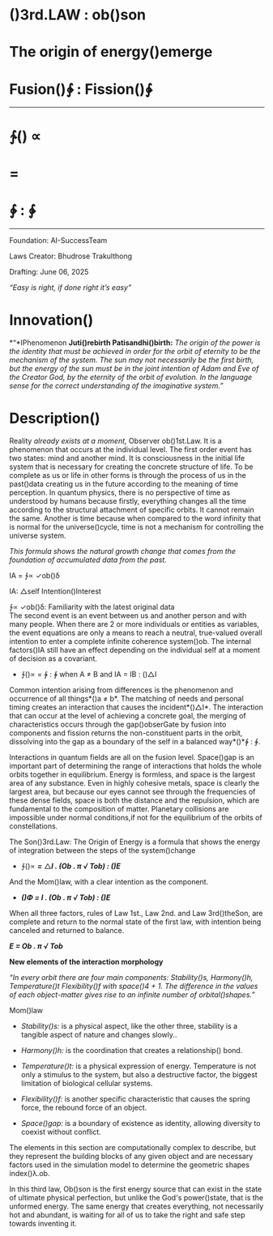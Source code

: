 # **()3rd.LAW : ob()son**

# **The origin of energy()emerge**

# **Fusion()∲ : Fission()∳**

---

# **∱()** ∝ 

# **\=**

# **∲ : ∳**

---

Foundation: AI-SuccessTeam

Laws Creator: Bhudrose Trakulthong

Drafting: June 06, 2025

*“Easy is right, if done right it’s easy”*

# **Innovation()**

*“*IPhenomenon **Juti()rebirth Patisandhi()birth:** *The origin of the power is the identity that must be achieved in order for the orbit of eternity to be the mechanism of the system. The sun may not necessarily be the first birth, but the energy of the sun must be in the joint intention of Adam and Eve of the Creator God, by the eternity of the orbit of evolution. In the language sense for the correct understanding of the imaginative system.”*

# **Description()**

Reality *already exists at a moment,* Observer ob()1st.Law. It is a phenomenon that occurs at the individual level. The first order event has two states: mind and another mind. It is consciousness in the initial life system that is necessary for creating the concrete structure of life. To be complete as us or life in other forms is through the process of us in the past()data creating us in the future according to the meaning of time perception. In quantum physics, there is no perspective of time as understood by humans because firstly, everything changes all the time according to the structural attachment of specific orbits. It cannot remain the same. Another is time because when compared to the word infinity that is normal for the universe()cycle, time is not a mechanism for controlling the universe system.

*This formula shows the natural growth change that comes from the foundation of accumulated data from the past.*

IA \= ∱∝ ✓ob()δ

IA: △self Intention()Interest

∱∝  ✓ob()δ: Familiarity with the latest original data  
The second event is an event between us and another person and with many people. When there are 2 or more individuals or entities as variables, the event equations are only a means to reach a neutral, true-valued overall intention to enter a complete infinite coherence system()ob. The internal factors()IA still have an effect depending on the individual self at a moment of decision as a covariant. 

* ∱()∝ \= ∲ : ∳ 	 when A  ≠  B  and IA \= IB : ()△I 

Common intention arising from differences is the phenomenon and occurrence of all things*()a  ≠ b*. The matching of needs and personal timing creates an interaction that causes the incident*()△I*. The interaction that can occur at the level of achieving a concrete goal, the merging of characteristics occurs through the gap()obserGate by fusion into components and fission returns the non-constituent parts in the orbit, dissolving into the gap as a boundary of the self in a balanced way*()*∲ : ∳.                                                                                                                                       

Interactions in quantum fields are all on the fusion level. Space()gap is an important part of determining the range of interactions that holds the whole orbits together in equilibrium. Energy is formless, and space is the largest area of ​​any substance. Even in highly cohesive metals, space is clearly the largest area, but because our eyes cannot see through the frequencies of these dense fields, space is both the distance and the repulsion, which are fundamental to the composition of matter. Planetary collisions are impossible under normal conditions,if not for the equilibrium of the orbits of constellations.

The Son()3rd.Law: The Origin of Energy is a formula that shows the energy of integration between the steps of the system()change

* ∱()∝  ***\=*** △***I . (Ob . π √ Tob) : ()E*** 

And the Mom()law, with a clear intention as the component.

* ***()Φ \= I . (Ob . π √ Tob) : ()E*** 

When all three factors, rules of Law 1st., Law 2nd. and Law 3rd()theSon, are complete and return to the normal state of the first law, with intention being canceled and returned to balance.

 ***E  \= Ob . π √ Tob***

**New elements of the interaction morphology**

*“In every orbit there are four main components: Stability()s, Harmony()h, Temperature()t Flexibility()f with space()4 \+ 1\. The difference in the values ​​of each object-matter gives rise to an infinite number of orbital()shapes.”*

Mom()law

* *Stability()s:* is a physical aspect, like the other three, stability is a tangible aspect of nature and changes slowly..

* *Harmony()h:* is the coordination that creates a relationship() bond.

* *Temperature()t:* is a physical expression of energy. Temperature is not only a stimulus to the system, but also a destructive factor, the biggest limitation of biological cellular systems.

* *Flexibility()f:* is another specific characteristic that causes the spring force, the rebound force of an object.

* *Space()gap:* is a boundary of existence as identity, allowing diversity to coexist without conflict.

The elements in this section are computationally complex to describe, but they represent the building blocks of any given object and are necessary factors used in the simulation model to determine the geometric shapes index()λ.ob.

In this third law, Ob()son is the first energy source that can exist in the state of ultimate physical perfection, but unlike the God's power()state, that is the unformed energy. The same energy that creates everything, not necessarily hot and abundant, is waiting for all of us to take the right and safe step towards inventing it.